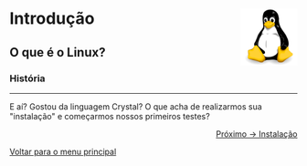# Introdução <img align="right" src="../img/linux-original.svg" alt="Imagem da linguagem" width="100">

## O que é o Linux?

### História


---

E aí? Gostou da linguagem Crystal? O que acha de realizarmos sua "instalação" e começarmos nossos primeiros testes?

<p align="right">
  <a href="https://github.com/lanjoni/lpi4noobs/blob/main/content/intro/instalacao.md">Próximo -> Instalação</a>
</p>

<p align="left">
  <a href="https://github.com/lanjoni/lpi4noobs#roadmap">Voltar para o menu principal</a>
</p>

